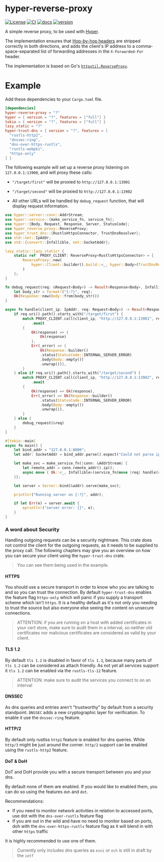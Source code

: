 
# hyper-reverse-proxy

[![License][license-img]](LICENSE)
[![CI][ci-img]][ci-url]
[![docs][docs-img]][docs-url]
[![version][version-img]][version-url]

[license-img]: https://img.shields.io/crates/l/hyper-reverse-proxy.svg
[ci-img]: https://github.com/felipenoris/hyper-reverse-proxy/workflows/CI/badge.svg
[ci-url]: https://github.com/felipenoris/hyper-reverse-proxy/actions/workflows/main.yml
[docs-img]: https://docs.rs/hyper-reverse-proxy/badge.svg
[docs-url]: https://docs.rs/hyper-reverse-proxy
[version-img]: https://img.shields.io/crates/v/hyper-reverse-proxy.svg
[version-url]: https://crates.io/crates/hyper-reverse-proxy

A simple reverse proxy, to be used with [Hyper].

The implementation ensures that [Hop-by-hop headers] are stripped correctly in both directions,
and adds the client's IP address to a comma-space-separated list of forwarding addresses in the
`X-Forwarded-For` header.

The implementation is based on Go's [`httputil.ReverseProxy`].

[Hyper]: http://hyper.rs/
[Hop-by-hop headers]: http://www.w3.org/Protocols/rfc2616/rfc2616-sec13.html
[`httputil.ReverseProxy`]: https://golang.org/pkg/net/http/httputil/#ReverseProxy

# Example

Add these dependencies to your `Cargo.toml` file.

```toml
[dependencies]
hyper-reverse-proxy = "?"
hyper = { version = "?", features = ["full"] }
tokio = { version = "?", features = ["full"] }
lazy_static = "?"
hyper-trust-dns = { version = "?", features = [
  "rustls-http2",
  "dnssec-ring",
  "dns-over-https-rustls",
  "rustls-webpki",
  "https-only"
] }
```

The following example will set up a reverse proxy listening on `127.0.0.1:13900`,
and will proxy these calls:

* `"/target/first"` will be proxied to `http://127.0.0.1:13901`

* `"/target/second"` will be proxied to `http://127.0.0.1:13902`

* All other URLs will be handled by `debug_request` function, that will display request information.

```rust
use hyper::server::conn::AddrStream;
use hyper::service::{make_service_fn, service_fn};
use hyper::{Body, Request, Response, Server, StatusCode};
use hyper_reverse_proxy::ReverseProxy;
use hyper_trust_dns::{RustlsHttpsConnector, TrustDnsResolver};
use std::net::IpAddr;
use std::{convert::Infallible, net::SocketAddr};

lazy_static::lazy_static! {
    static ref  PROXY_CLIENT: ReverseProxy<RustlsHttpsConnector> = {
        ReverseProxy::new(
            hyper::Client::builder().build::<_, hyper::Body>(TrustDnsResolver::default().into_rustls_webpki_https_connector()),
        )
    };
}

fn debug_request(req: &Request<Body>) -> Result<Response<Body>, Infallible> {
    let body_str = format!("{:?}", req);
    Ok(Response::new(Body::from(body_str)))
}

async fn handle(client_ip: IpAddr, req: Request<Body>) -> Result<Response<Body>, Infallible> {
    if req.uri().path().starts_with("/target/first") {
        match PROXY_CLIENT.call(client_ip, "http://127.0.0.1:13901", req)
            .await
        {
            Ok(response) => {
                Ok(response)
            },
            Err(_error) => {
                Ok(Response::builder()
                .status(StatusCode::INTERNAL_SERVER_ERROR)
                .body(Body::empty())
                .unwrap())},
        }
    } else if req.uri().path().starts_with("/target/second") {
        match PROXY_CLIENT.call(client_ip, "http://127.0.0.1:13902", req)
            .await
        {
            Ok(response) => Ok(response),
            Err(_error) => Ok(Response::builder()
                .status(StatusCode::INTERNAL_SERVER_ERROR)
                .body(Body::empty())
                .unwrap()),
        }
    } else {
        debug_request(&req)
    }
}

#[tokio::main]
async fn main() {
    let bind_addr = "127.0.0.1:8000";
    let addr: SocketAddr = bind_addr.parse().expect("Could not parse ip:port.");

    let make_svc = make_service_fn(|conn: &AddrStream| {
        let remote_addr = conn.remote_addr().ip();
        async move { Ok::<_, Infallible>(service_fn(move |req| handle(remote_addr, req))) }
    });

    let server = Server::bind(&addr).serve(make_svc);

    println!("Running server on {:?}", addr);

    if let Err(e) = server.await {
        eprintln!("server error: {}", e);
    }
}
```

### A word about Security

Handling outgoing requests can be a security nightmare. This crate does not control the client for the outgoing requests, as it needs to be supplied to the proxy call. The following chapters may give you an overview on how you can secure your client using the `hyper-trust-dns` crate.

> You can see them being used in the example. 

#### HTTPS

You should use a secure transport in order to know who you are talking to and so you can trust the connection. By default `hyper-trust-dns` enables the feature flag `https-only` which will panic if you supply a transport scheme which isn't `https`. It is a healthy default as it's not only you needing to trust the source but also everyone else seeing the content on unsecure connections.

> ATTENTION: if you are running on a host with added certificates in your cert store, make sure to audit them in a interval, so neither old certificates nor malicious certificates are considered as valid by your client.

#### TLS 1.2

By default `tls 1.2` is disabled in favor of `tls 1.3`, because many parts of `tls 1.2` can be considered as attach friendly. As not yet all services support it `tls 1.2` can be enabled via the `rustls-tls-12` feature.

> ATTENTION: make sure to audit the services you connect to on an interval

#### DNSSEC

As dns queries and entries aren't "trustworthy" by default from a security standpoint. `DNSSEC` adds a new cryptographic layer for verification. To enable it use the `dnssec-ring` feature.

#### HTTP/2

By default only rustlss `http1` feature is enabled for dns queries. While `http/3` might be just around the corner. `http/2` support can be enabled using the `rustls-http2` feature.

#### DoT & DoH

DoT and DoH provide you with a secure transport between you and your dns.

By default none of them are enabled. If you would like to enabled them, you can do so using the features `doh` and `dot`.

Recommendations:
 - If you need to monitor network activities in relation to accessed ports, use dot with the `dns-over-rustls` feature flag
 - If you are out in the wild and have no need to monitor based on ports, doh with the `dns-over-https-rustls` feature flag as it will blend in with other `https` traffic

It is highly recommended to use one of them.

> Currently only includes dns queries as `esni` or `ech` is still in draft by the `ietf`